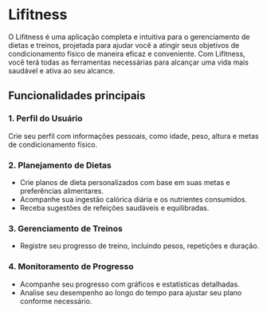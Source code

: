 # Lifitness

O Lifitness é uma aplicação completa e intuitiva para o gerenciamento de dietas e treinos, projetada para ajudar você a atingir seus objetivos de condicionamento físico de maneira eficaz e conveniente. Com Lifitness, você terá todas as ferramentas necessárias para alcançar uma vida mais saudável e ativa ao seu alcance.

## Funcionalidades principais

### 1. Perfil do Usuário

Crie seu perfil com informações pessoais, como idade, peso, altura e metas de condicionamento físico.

### 2. Planejamento de Dietas

* Crie planos de dieta personalizados com base em suas metas e preferências alimentares.
* Acompanhe sua ingestão calórica diária e os nutrientes consumidos.
* Receba sugestões de refeições saudáveis e equilibradas.

### 3. Gerenciamento de Treinos
* Registre seu progresso de treino, incluindo pesos, repetições e duração.

### 4. Monitoramento de Progresso
* Acompanhe seu progresso com gráficos e estatísticas detalhadas.
* Analise seu desempenho ao longo do tempo para ajustar seu plano conforme necessário.

